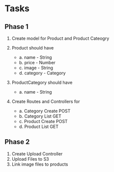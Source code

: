 # Tasks

## Phase 1

1. Create model for Product and Product Cateogry
2. Product should have
   - a. name - String
   - b. price - Number
   - c. image - String
   - d. category - Category
3. ProductCategory should have
   - a. name - String
    
4. Create Routes and Controllers for
   - a. Category Create POST
   - b. Category List GET
   - c. Product Create POST
   - d. Product List GET
    
## Phase 2

1. Create Upload Controller
2. Upload Files to S3
3. Link image files to products
